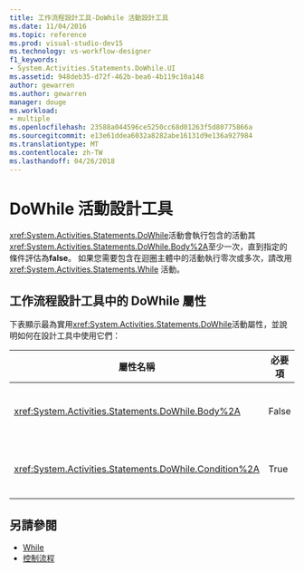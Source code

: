 ```yaml
---
title: 工作流程設計工具-DoWhile 活動設計工具
ms.date: 11/04/2016
ms.topic: reference
ms.prod: visual-studio-dev15
ms.technology: vs-workflow-designer
f1_keywords:
- System.Activities.Statements.DoWhile.UI
ms.assetid: 948deb35-d72f-462b-bea6-4b119c10a148
author: gewarren
ms.author: gewarren
manager: douge
ms.workload:
- multiple
ms.openlocfilehash: 23588a044596ce5250cc68d01263f5d80775866a
ms.sourcegitcommit: e13e61ddea6032a8282abe16131d9e136a927984
ms.translationtype: MT
ms.contentlocale: zh-TW
ms.lasthandoff: 04/26/2018
---
```

# <a name="dowhile-activity-designer"></a>DoWhile 活動設計工具

<xref:System.Activities.Statements.DoWhile>活動會執行包含的活動其<xref:System.Activities.Statements.DoWhile.Body%2A>至少一次，直到指定的條件評估為**false**。 如果您需要包含在迴圈主體中的活動執行零次或多次，請改用 <xref:System.Activities.Statements.While> 活動。

## <a name="dowhile-properties-in-the-workflow-designer"></a>工作流程設計工具中的 DoWhile 屬性

下表顯示最為實用<xref:System.Activities.Statements.DoWhile>活動屬性，並說明如何在設計工具中使用它們：

|屬性名稱|必要項|使用方式|
|-------------------|--------------|-----------|
|<xref:System.Activities.Statements.DoWhile.Body%2A>|False|要執行的條件時的活動**true**。 若要加入<xref:System.Activities.Statements.DoWhile.Body%2A>活動，請從工具箱拖曳到活動**主體**方塊**DoWhile**活動設計工具的提示文字 「 置放活動 」。|
|<xref:System.Activities.Statements.DoWhile.Condition%2A>|True|在每次迴圈重複之後所要評估的條件。 若要設定<xref:System.Activities.Statements.DoWhile.Condition%2A>，輸入在 Visual Basic 運算式**條件**方塊**DoWhile**活動設計工具，或在屬性方格中。|

## <a name="see-also"></a>另請參閱

- [While](../workflow-designer/while-activity-designer.md)
- [控制流程](../workflow-designer/control-flow-activity-designers.md)